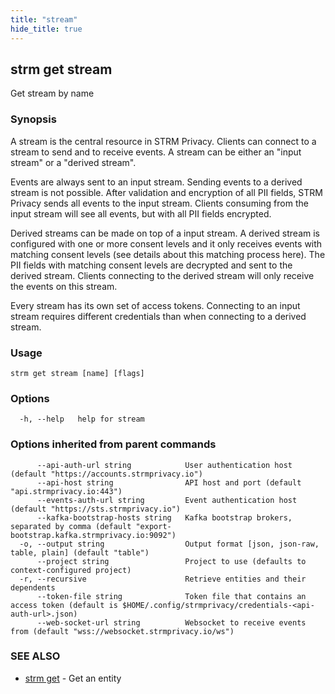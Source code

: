 ```yaml
---
title: "stream"
hide_title: true
---
```

## strm get stream

Get stream by name

### Synopsis

A stream is the central resource in STRM Privacy. Clients can connect to a stream to send and to receive events. A
stream can be either an "input stream" or a "derived stream".

Events are always sent to an input stream. Sending events to a derived stream is not possible. After validation and
encryption of all PII fields, STRM Privacy sends all events to the input stream. Clients consuming from the input stream
will see all events, but with all PII fields encrypted.

Derived streams can be made on top of a input stream. A derived stream is configured with one or more consent levels and
it only receives events with matching consent levels (see details about this matching process here). The PII fields with
matching consent levels are decrypted and sent to the derived stream. Clients connecting to the derived stream will only
receive the events on this stream.

Every stream has its own set of access tokens. Connecting to an input stream requires different credentials than when
connecting to a derived stream.

### Usage

```
strm get stream [name] [flags]
```

### Options

```
  -h, --help   help for stream
```

### Options inherited from parent commands

```
      --api-auth-url string            User authentication host (default "https://accounts.strmprivacy.io")
      --api-host string                API host and port (default "api.strmprivacy.io:443")
      --events-auth-url string         Event authentication host (default "https://sts.strmprivacy.io")
      --kafka-bootstrap-hosts string   Kafka bootstrap brokers, separated by comma (default "export-bootstrap.kafka.strmprivacy.io:9092")
  -o, --output string                  Output format [json, json-raw, table, plain] (default "table")
      --project string                 Project to use (defaults to context-configured project)
  -r, --recursive                      Retrieve entities and their dependents
      --token-file string              Token file that contains an access token (default is $HOME/.config/strmprivacy/credentials-<api-auth-url>.json)
      --web-socket-url string          Websocket to receive events from (default "wss://websocket.strmprivacy.io/ws")
```

### SEE ALSO

* [strm get](/cli-reference/strm/get/index.md)	 - Get an entity

